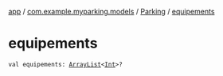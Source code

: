 [app](../../index.md) / [com.example.myparking.models](../index.md) / [Parking](index.md) / [equipements](./equipements.md)

# equipements

`val equipements: `[`ArrayList`](https://kotlinlang.org/api/latest/jvm/stdlib/kotlin.collections/-array-list/index.html)`<`[`Int`](https://kotlinlang.org/api/latest/jvm/stdlib/kotlin/-int/index.html)`>?`